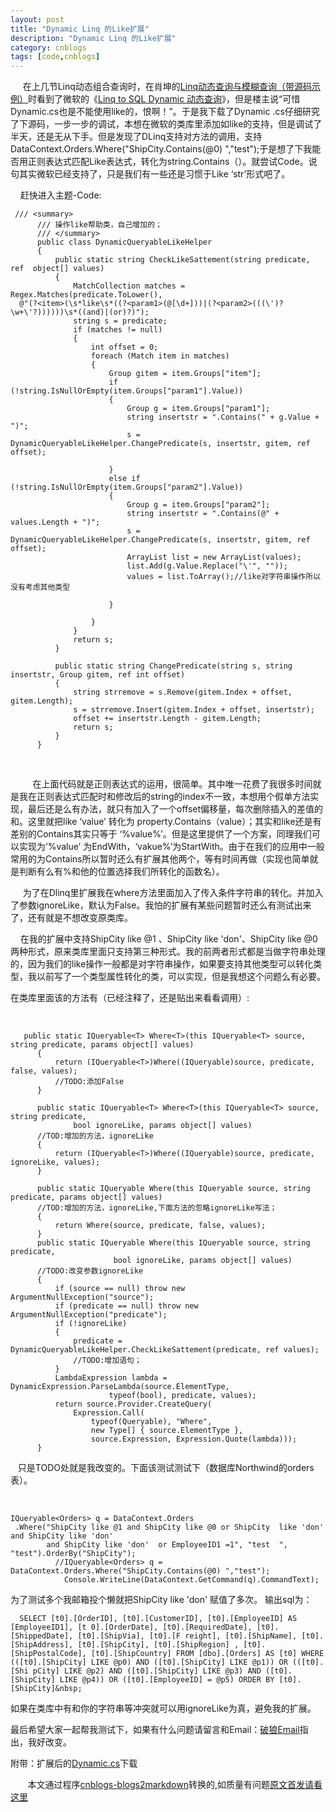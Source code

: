 ```yaml
---
layout: post
title: "Dynamic Linq 的Like扩展"
description: "Dynamic Linq 的Like扩展"
category: cnblogs
tags: [code,cnblogs]
---
```

&nbsp;&nbsp;&nbsp;&nbsp; 在上几节Linq动态组合查询时，在肖坤的[Linq动态查询与模糊查询（带源码示例）](http://www.cnblogs.com/killuakun/archive/2008/08/03/1259389.html)时看到了微软的《[Linq to SQL Dynamic 动态查询](http://www.cnblogs.com/cnblogsfans/archive/2008/04/01/1132918.html)》，但是楼主说&#8220;可惜Dynamic.cs也是不能使用like的，恨啊！&#8221;。于是我下载了Dynamic .cs仔细研究了下源码，一步一步的调试，本想在微软的类库里添加如like的支持，但是调试了半天，还是无从下手。但是发现了DLinq支持对方法的调用，支持 DataContext.Orders.Where("ShipCity.Contains(@0) ","test");于是想了下我能否用正则表达式匹配Like表达式，转化为string.Contains（）。就尝试Code。说句其实微软已经支持了，只是我们有一些还是习惯于Like &#8216;str&#8217;形式吧了。

&nbsp;&nbsp;&nbsp; 赶快进入主题-Code:

     /// <summary>
          /// 操作like帮助类，自己增加的；
          /// </summary>
          public class DynamicQueryableLikeHelper
          {
              public static string CheckLikeSattement(string predicate, ref  object[] values)
              {
                  MatchCollection matches = Regex.Matches(predicate.ToLower(),
      @"(?<item>(\s*like\s*((?<param1>(@[\d+]))|(?<param2>(((\')?\w+\'?))))))\s*((and)|(or)?)");
                  string s = predicate;
                  if (matches != null)
                  {
                      int offset = 0;
                      foreach (Match item in matches)
                      {
                          Group gitem = item.Groups["item"];
                          if (!string.IsNullOrEmpty(item.Groups["param1"].Value))
                          {
                              Group g = item.Groups["param1"];
                              string insertstr = ".Contains(" + g.Value + ")";
                              s = DynamicQueryableLikeHelper.ChangePredicate(s, insertstr, gitem, ref offset);

                          }
                          else if (!string.IsNullOrEmpty(item.Groups["param2"].Value))
                          {
                              Group g = item.Groups["param2"];
                              string insertstr = ".Contains(@" + values.Length + ")";
                              s = DynamicQueryableLikeHelper.ChangePredicate(s, insertstr, gitem, ref offset);
                              ArrayList list = new ArrayList(values);
                              list.Add(g.Value.Replace("\'", ""));
                              values = list.ToArray();//like对字符串操作所以没有考虑其他类型

                          }

                      }
                  }
                  return s;
              }

              public static string ChangePredicate(string s, string insertstr, Group gitem, ref int offset)
              {
                  string strremove = s.Remove(gitem.Index + offset, gitem.Length);
                  s = strremove.Insert(gitem.Index + offset, insertstr);
                  offset += insertstr.Length - gitem.Length;
                  return s;
              }
          }
&nbsp;

&nbsp;&nbsp;&nbsp;&nbsp;&nbsp;&nbsp;&nbsp;&nbsp; 在上面代码就是正则表达式的运用，很简单。其中唯一花费了我很多时间就是我在正则表达式匹配时和修改后的string的index不一致，本想用个假单方法实现，最后还是么有办法，就只有加入了一个offset偏移量，每次删除插入的差值的和。这里就把like &#8216;value&#8217; 转化为 property.Contains（value）；其实和like还是有差别的Contains其实只等于 &#8216;%value%&#8217;。但是这里提供了一个方案，同理我们可以实现为&#8216;%value&#8217; 为EndWith，&#8216;vakue%&#8217;为StartWith。由于在我们的应用中一般常用的为Contains所以暂时还么有扩展其他两个，等有时间再做（实现也简单就是判断有么有%和他的位置选择我们所转化的函数名）。

&nbsp;&nbsp;&nbsp;&nbsp; 为了在Dlinq里扩展我在where方法里面加入了传入条件字符串的转化。并加入了参数ignoreLike，默认为False。我怕的扩展有某些问题暂时还么有测试出来了，还有就是不想改变原类库。

&nbsp;&nbsp;&nbsp; 在我的扩展中支持ShipCity like @1 、ShipCity like 'don'、ShipCity like @0 两种形式，原来类库里面只支持第三种形式。我的前两者形式都是当做字符串处理的，因为我们的like操作一般都是对字符串操作，如果要支持其他类型可以转化类型，我以前写了一个类型属性转化的类，可以实现，但是我想这个问题么有必要。

在类库里面该的方法有（已经注释了，还是贴出来看看调用）:

&nbsp;

       public static IQueryable<T> Where<T>(this IQueryable<T> source, string predicate, params object[] values)
          {
              return (IQueryable<T>)Where((IQueryable)source, predicate, false, values);
              //TODO:添加False
          }

          public static IQueryable<T> Where<T>(this IQueryable<T> source, string predicate,
                  bool ignoreLike, params object[] values)
          //TOD:增加的方法，ignoreLike
          {
              return (IQueryable<T>)Where((IQueryable)source, predicate, ignoreLike, values);
          }

          public static IQueryable Where(this IQueryable source, string predicate, params object[] values)
          //TOD:增加的方法，ignoreLike,下面方法的忽略ignoreLike写法；
          {
              return Where(source, predicate, false, values);
          }
          public static IQueryable Where(this IQueryable source, string predicate,
                           bool ignoreLike, params object[] values)
          //TODO:改变参数ignoreLike
          {
              if (source == null) throw new ArgumentNullException("source");
              if (predicate == null) throw new ArgumentNullException("predicate");
              if (!ignoreLike)
              {
                  predicate = DynamicQueryableLikeHelper.CheckLikeSattement(predicate, ref values);
                  //TODO:增加语句；
              }
              LambdaExpression lambda = DynamicExpression.ParseLambda(source.ElementType,
                          typeof(bool), predicate, values);
              return source.Provider.CreateQuery(
                  Expression.Call(
                      typeof(Queryable), "Where",
                      new Type[] { source.ElementType },
                      source.Expression, Expression.Quote(lambda)));
          }

&nbsp;&nbsp; 只是TODO处就是我改变的。下面该测试测试下（数据库Northwind的orders表）。

&nbsp;

   	IQueryable<Orders> q = DataContext.Orders
 	 .Where("ShipCity like @1 and ShipCity like @0 or ShipCity 	like 'don' and ShipCity like 'don'
            and ShipCity like 'don'  or EmployeeID1 =1", "test 	", "test").OrderBy("ShipCity");
              //IQueryable<Orders> q = 	DataContext.Orders.Where("ShipCity.Contains(@0) ","test");
              	Console.WriteLine(DataContext.GetCommand(q).CommandText);
              
  为了测试多个我邮箱投个懒就把ShipCity like 'don' 赋值了多次。 
输出sql为：&nbsp;

      SELECT [t0].[OrderID], [t0].[CustomerID], [t0].[EmployeeID] AS [EmployeeID1], [t 0].[OrderDate], [t0].[RequiredDate], [t0].[ShippedDate], [t0].[ShipVia], [t0].[F reight], [t0].[ShipName], [t0].[ShipAddress], [t0].[ShipCity], [t0].[ShipRegion] , [t0].[ShipPostalCode], [t0].[ShipCountry] FROM [dbo].[Orders] AS [t0] WHERE (([t0].[ShipCity] LIKE @p0) AND ([t0].[ShipCity] LIKE @p1)) OR (([t0].[Shi pCity] LIKE @p2) AND ([t0].[ShipCity] LIKE @p3) AND ([t0].[ShipCity] LIKE @p4)) OR ([t0].[EmployeeID] = @p5) ORDER BY [t0].[ShipCity]&nbsp;

如果在类库中有和你的字符串等冲突就可以用ignoreLike为真，避免我的扩展。

最后希望大家一起帮我测试下，如果有什么问题请留言和Email：[破狼Email](&#109;&#97;&#105;&#108;&#116;&#111;&#58;&#103;&#114;&#122;&#120;&#50;&#50;&#49;&#48;&#64;&#49;&#54;&#51;&#46;&#99;&#111;&#109;)指出，我好改变。

附带：扩展后的[Dynamic.cs](http://files.cnblogs.com/whitewolf/我扩展支持LIke的DLinq.rar)下载

&nbsp;&nbsp;&nbsp;&nbsp;&nbsp;&nbsp;&nbsp;本文通过程序[cnblogs-blogs2markdown](https://github.com/greengerong/cnblogs-blogs2markdown "cnblogs-blogs2markdown")转换的,如质量有问题[原文首发请看这里](http://www.cnblogs.com/whitewolf/archive/2010/08/03/1790954.html "原文首发")